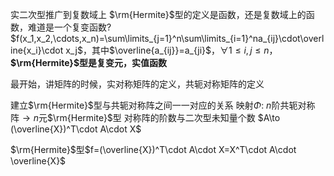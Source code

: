 实二次型推广到复数域上
$\rm{Hermite}$型的定义是函数，还是复数域上的函数，难道是一个复变函数?$f(x_1,x_2,\cdots,x_n)=\sum\limits_{j=1}^n\sum\limits_{i=1}^na_{ij}\cdot\overline{x_i}\cdot x_j$，其中$\overline{a_{ij}}=a_{ji}$，$\forall 1\le i,j\le n$，**$\rm{Hermite}$型是复变元，实值函数**

最开始，讲矩阵的时候，实对称矩阵的定义，共轭对称矩阵的定义

建立$\rm{Hermite}$型与共轭对称阵之间一一对应的关系
映射$\Phi$: $n$阶共轭对称阵$\to n$元$\rm{Hermite}$型
对称阵的阶数与二次型未知量个数
$A\to (\overline{X})^T\cdot A\cdot X$

$\rm{Hermite}$型$f=(\overline{X})^T\cdot A\cdot X=X^T\cdot A\cdot \overline{X}$
